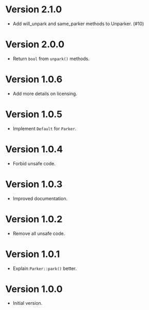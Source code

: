 # Version 2.1.0

- Add will_unpark and same_parker methods to Unparker. (#10)

# Version 2.0.0

- Return `bool` from `unpark()` methods.

# Version 1.0.6

- Add more details on licensing.

# Version 1.0.5

- Implement `Default` for `Parker`.

# Version 1.0.4

- Forbid unsafe code.

# Version 1.0.3

- Improved documentation.

# Version 1.0.2

- Remove all unsafe code.

# Version 1.0.1

- Explain `Parker::park()` better.

# Version 1.0.0

- Initial version.
